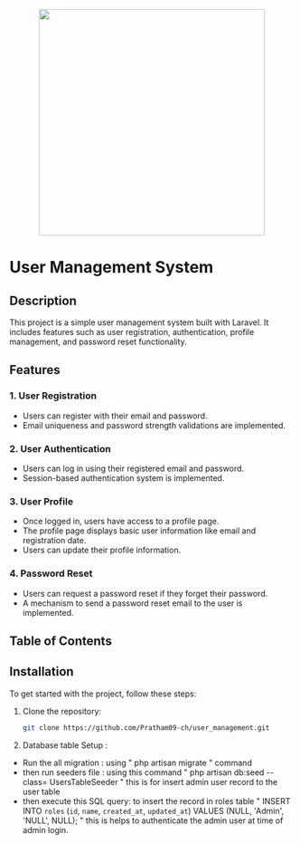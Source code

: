 <p align="center"><a href="https://laravel.com" target="_blank"><img src="https://raw.githubusercontent.com/laravel/art/master/logo-lockup/5%20SVG/2%20CMYK/1%20Full%20Color/laravel-logolockup-cmyk-red.svg" width="400"></a></p>


# User Management System

## Description

This project is a simple user management system built with Laravel. It includes features such as user registration, authentication, profile management, and password reset functionality. 

## Features

### 1. User Registration
- Users can register with their email and password.
- Email uniqueness and password strength validations are implemented.

### 2. User Authentication
- Users can log in using their registered email and password.
- Session-based authentication system is implemented.

### 3. User Profile
- Once logged in, users have access to a profile page.
- The profile page displays basic user information like email and registration date.
- Users can update their profile information.

### 4. Password Reset
- Users can request a password reset if they forget their password.
- A mechanism to send a password reset email to the user is implemented.

## Table of Contents

## Installation

To get started with the project, follow these steps:

1. Clone the repository:
   ```sh
   git clone https://github.com/Pratham09-ch/user_management.git
   
2. Database table Setup :
- Run the all migration :
    using " php artisan migrate " command
- then run seeders file :
    using this command " php artisan db:seed --class= UsersTableSeeder "
    this is for insert admin user record to the user table
- then execute this SQL query:
       to insert the record in roles table " INSERT INTO `roles` (`id`, `name`, `created_at`, `updated_at`) VALUES (NULL, 'Admin', 'NULL', NULL); "
      this is helps to authenticate the admin user at time of admin login.






